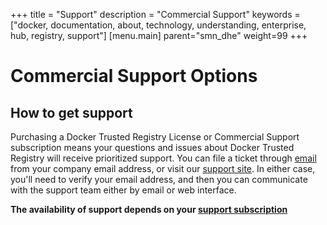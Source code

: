 
+++
title = "Support"
description = "Commercial Support"
keywords = ["docker, documentation, about, technology, understanding, enterprise, hub, registry,  support"]
[menu.main]
parent="smn_dhe"
weight=99
+++



# Commercial Support Options

## How to get support

Purchasing a Docker Trusted Registry License or Commercial Support subscription means your questions
and issues about Docker Trusted Registry will receive prioritized support.
You can file a ticket through [email](mailto:support@docker.com) from your
company email address, or visit our [support site](https://support.docker.com).
In either case, you'll need to verify your email address, and then you can
communicate with the support team either by email or web interface.

**The availability of support depends on your [support subscription](https://www.docker.com/enterprise/support/)**

